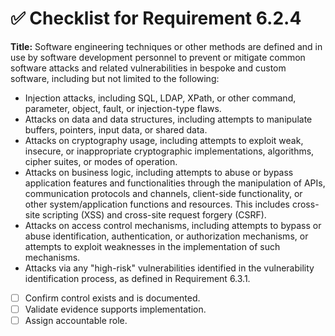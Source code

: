 # ✅ Checklist for Requirement 6.2.4

**Title:** Software engineering techniques or other methods are defined and in use by software development personnel to prevent or mitigate common software attacks and related vulnerabilities in bespoke and custom software, including but not limited to the following:
- Injection attacks, including SQL, LDAP, XPath, or other command, parameter, object, fault, or injection-type flaws. 
- Attacks on data and data structures, including attempts to manipulate buffers, pointers, input data, or shared data. 
- Attacks on cryptography usage, including attempts to exploit weak, insecure, or inappropriate cryptographic implementations, algorithms, cipher suites, or modes of operation. 
- Attacks on business logic, including attempts to abuse or bypass application features and functionalities through the manipulation of APIs, communication protocols and channels, client-side functionality, or other system/application functions and resources. This includes cross-site scripting (XSS) and cross-site request forgery (CSRF). 
- Attacks on access control mechanisms, including attempts to bypass or abuse identification, authentication, or authorization mechanisms, or attempts to exploit weaknesses in the implementation of such mechanisms. 
- Attacks via any "high-risk" vulnerabilities identified in the vulnerability identification process, as defined in Requirement 6.3.1.

- [ ] Confirm control exists and is documented.
- [ ] Validate evidence supports implementation.
- [ ] Assign accountable role.
